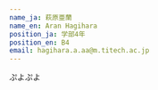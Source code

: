```yaml
---
name_ja: 萩原亜蘭
name_en: Aran Hagihara
position_ja: 学部4年
position_en: B4
email: hagihara.a.aa@m.titech.ac.jp
---
```


ぷよぷよ